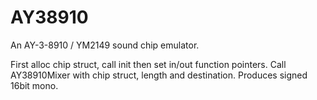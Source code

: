 # AY38910
An AY-3-8910 / YM2149 sound chip emulator.

First alloc chip struct, call init then set in/out function pointers.
Call AY38910Mixer with chip struct, length and destination.
Produces signed 16bit mono.

